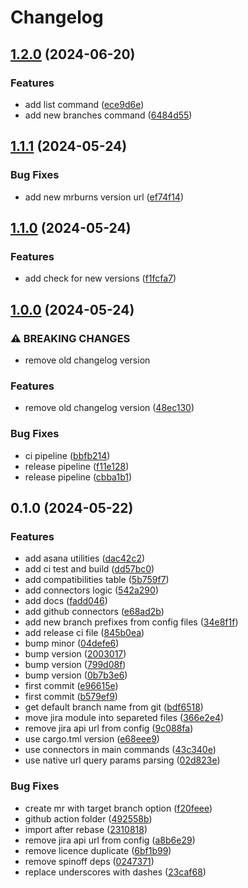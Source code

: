 # Changelog

## [1.2.0](https://github.com/emberist/mrburns/compare/v1.1.1...v1.2.0) (2024-06-20)


### Features

* add list command ([ece9d6e](https://github.com/emberist/mrburns/commit/ece9d6ef0ccb90a4493af4ff67a1badeba885fc4))
* add new branches command ([6484d55](https://github.com/emberist/mrburns/commit/6484d552d71589c0c803b99c6239c86f8a725056))

## [1.1.1](https://github.com/emberist/mrburns/compare/v1.1.0...v1.1.1) (2024-05-24)


### Bug Fixes

* add new mrburns version url ([ef74f14](https://github.com/emberist/mrburns/commit/ef74f1464bc7e750beac920b7bea7eb889c6a5b1))

## [1.1.0](https://github.com/emberist/mrburns/compare/v1.0.0...v1.1.0) (2024-05-24)


### Features

* add check for new versions ([f1fcfa7](https://github.com/emberist/mrburns/commit/f1fcfa73d4b6a1247ee42a6f42e01f584826fa0c))

## [1.0.0](https://github.com/emberist/mrburns/compare/v0.1.0...v1.0.0) (2024-05-24)


### ⚠ BREAKING CHANGES

* remove old changelog version

### Features

* remove old changelog version ([48ec130](https://github.com/emberist/mrburns/commit/48ec130d90394e120c76713ed58155c89fa6c751))


### Bug Fixes

* ci pipeline ([bbfb214](https://github.com/emberist/mrburns/commit/bbfb214a61b673fabcfa3291ce8e15ed8c90c3d4))
* release pipeline ([f11e128](https://github.com/emberist/mrburns/commit/f11e128fe3366b1847bdd277dfe876d7f9091547))
* release pipeline ([cbba1b1](https://github.com/emberist/mrburns/commit/cbba1b1cd990f28f0241249d2c442d3b7eb83d79))

## 0.1.0 (2024-05-22)

### Features

- add asana utilities ([dac42c2](https://github.com/emberist/mrburns/commit/dac42c2181c95292edab860f1423a897d20585af))
- add ci test and build ([dd57bc0](https://github.com/emberist/mrburns/commit/dd57bc038cf1d59b9be89c29f981de30418b6b7f))
- add compatibilities table ([5b759f7](https://github.com/emberist/mrburns/commit/5b759f762ed8f55d8f8264830e5e3274b414738c))
- add connectors logic ([542a290](https://github.com/emberist/mrburns/commit/542a29067d2d647b0159c9d3c243670dfc509158))
- add docs ([fadd046](https://github.com/emberist/mrburns/commit/fadd0468cce253c64b9ed962e38d46b8cf7aae10))
- add github connectors ([e68ad2b](https://github.com/emberist/mrburns/commit/e68ad2bd8badff1f629407a00358fa0a743607ca))
- add new branch prefixes from config files ([34e8f1f](https://github.com/emberist/mrburns/commit/34e8f1f18ef590cb281b65dcbd41450f2384e087))
- add release ci file ([845b0ea](https://github.com/emberist/mrburns/commit/845b0eac0686e1c9595d5d5f3026dcc290a537ca))
- bump minor ([04defe6](https://github.com/emberist/mrburns/commit/04defe6966008bbb925612fe5f372d607253b8d4))
- bump version ([2003017](https://github.com/emberist/mrburns/commit/20030170282111c3c74f5bb3f73df7d4a864b95d))
- bump version ([799d08f](https://github.com/emberist/mrburns/commit/799d08f45d7af30eda8202cf73dde8d604a5ad42))
- bump version ([0b7b3e6](https://github.com/emberist/mrburns/commit/0b7b3e6dd3a493640b4861d1d6b7b1359d27a909))
- first commit ([e96615e](https://github.com/emberist/mrburns/commit/e96615e8e577421c4c2f011300db2e83137a003c))
- first commit ([b579ef9](https://github.com/emberist/mrburns/commit/b579ef96fef073b559d1d5ca85cf1d36d5603f8e))
- get default branch name from git ([bdf6518](https://github.com/emberist/mrburns/commit/bdf6518df7c74ac2be3b9d87a4f1b0af468c2083))
- move jira module into separeted files ([366e2e4](https://github.com/emberist/mrburns/commit/366e2e4cd1010d2cbdd69c144c501f7478a87a66))
- remove jira api url from config ([9c088fa](https://github.com/emberist/mrburns/commit/9c088fab9d804145f7a3a333454a0e56c59a4571))
- use cargo.tml version ([e68eee9](https://github.com/emberist/mrburns/commit/e68eee95696bdf5c3d9b41ff53591343444255cc))
- use connectors in main commands ([43c340e](https://github.com/emberist/mrburns/commit/43c340ef46075e8d1d47cc76f8eef5432c519308))
- use native url query params parsing ([02d823e](https://github.com/emberist/mrburns/commit/02d823e77373a0d4a76d14366f3c8c91849849f6))

### Bug Fixes

- create mr with target branch option ([f20feee](https://github.com/emberist/mrburns/commit/f20feee74b1233ad28f5c1b422de5101f49f0756))
- github action folder ([492558b](https://github.com/emberist/mrburns/commit/492558b7d652046bed851a2698e50d5d62f0f994))
- import after rebase ([2310818](https://github.com/emberist/mrburns/commit/2310818fe808af4817933ea7f73f9013ffa5f465))
- remove jira api url from config ([a8b6e29](https://github.com/emberist/mrburns/commit/a8b6e291e4a103e3291a5740f6fe83f1979493c6))
- remove licence duplicate ([6bf1b99](https://github.com/emberist/mrburns/commit/6bf1b9996d45c5d35bcfa1d67c9b5fdbf201748d))
- remove spinoff deps ([0247371](https://github.com/emberist/mrburns/commit/0247371c681a11e9ba9f357e340ba86ecf42b2c5))
- replace underscores with dashes ([23caf68](https://github.com/emberist/mrburns/commit/23caf68d8875c769a63719de7ab9b8729aba92ef))
